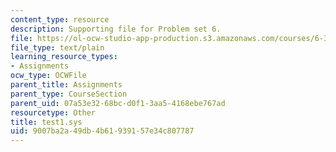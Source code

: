 ```yaml
---
content_type: resource
description: Supporting file for Problem set 6.
file: https://ol-ocw-studio-app-production.s3.amazonaws.com/courses/6-336j-introduction-to-numerical-simulation-sma-5211-fall-2003/9007ba2a49db4b61939157e34c807787_test1.sys
file_type: text/plain
learning_resource_types:
- Assignments
ocw_type: OCWFile
parent_title: Assignments
parent_type: CourseSection
parent_uid: 07a53e32-68bc-d0f1-3aa5-4168ebe767ad
resourcetype: Other
title: test1.sys
uid: 9007ba2a-49db-4b61-9391-57e34c807787
---
```


